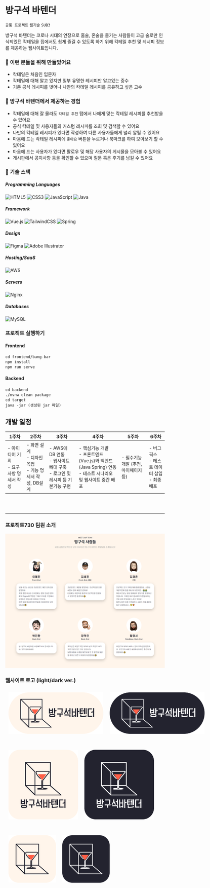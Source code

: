 # 방구석 바텐더
`공통 프로젝트` `웹기술` `SUB3`

방구석 바텐더는 코로나 시대의 연장으로 홈술, 혼술을 즐기는 사람들이 고급 술로만 인식되었던 칵테일을 집에서도 쉽게 즐길 수 있도록 하기 위해 칵테일 추천 및 레시피 정보를 제공하는 웹사이트입니다.

### 👀 이런 분들을 위해 만들었어요

- 칵테일은 처음인 입문자
- 칵테일에 대해 알고 있지만 일부 유명한 레시피만 알고있는 중수
- 기존 공식 레시피를 벗어나 나만의 칵테일 레시피를 공유하고 싶은 고수

### 📣 방구석 바텐더에서 제공하는 경험

- 칵테일에 대해 잘 몰라도 `칵테일 추천` 탭에서 나에게 맞는 칵테일 레시피를 추천받을 수 있어요
- 공식 칵테일 및 사용자들의 커스텀 레시피를 조회 및 검색할 수 있어요
- 나만의 칵테일 레시피가 있다면 작성하여 다른 사용자들에게 널리 알릴 수 있어요
- 마음에 드는 칵테일 레시피에 `좋아요` 버튼을 누르거나 북마크를 하여 모아보기 할 수 있어요
- 마음에 드는 사용자가 있다면 팔로우 및 해당 사용자의 게시물을 모아볼 수 있어요
- 게시판에서 공지사항 등을 확인할 수 있으며 질문 혹은 후기를 남길 수 있어요

### 🚀 기술 스택

##### Programming Languages
<img alt="HTML5" src="https://img.shields.io/badge/html5%20-%23E34F26.svg?&style=for-the-badge&logo=html5&logoColor=white"/> <img alt="CSS3" src="https://img.shields.io/badge/css3%20-%231572B6.svg?&style=for-the-badge&logo=css3&logoColor=white"/> <img alt="JavaScript" src="https://img.shields.io/badge/javascript%20-%23323330.svg?&style=for-the-badge&logo=javascript&logoColor=%23F7DF1E"/> <img alt="Java" src="https://img.shields.io/badge/java-%23ED8B00.svg?&style=for-the-badge&logo=java&logoColor=white"/>

##### Framework
<img alt="Vue.js" src="https://img.shields.io/badge/vuejs%20-%2335495e.svg?&style=for-the-badge&logo=vue.js&logoColor=%234FC08D"/> <img alt="TailwindCSS" src="https://img.shields.io/badge/tailwindcss%20-%2338B2AC.svg?&style=for-the-badge&logo=tailwind-css&logoColor=white"/> <img alt="Spring" src="https://img.shields.io/badge/spring%20-%236DB33F.svg?&style=for-the-badge&logo=spring&logoColor=white"/>

##### Design
<img alt="Figma" src="https://img.shields.io/badge/figma%20-%23F24E1E.svg?&style=for-the-badge&logo=figma&logoColor=white"/> <img alt="Adobe Illustrator" src="https://img.shields.io/badge/adobe%20illustrator%20-%23FF9A00.svg?&style=for-the-badge&logo=adobe%20illustrator&logoColor=white"/>

##### Hosting/SaaS
<img alt="AWS" src="https://img.shields.io/badge/AWS%20-%23FF9900.svg?&style=for-the-badge&logo=amazon-aws&logoColor=white"/>

##### Servers
<img alt="Nginx" src="https://img.shields.io/badge/nginx%20-%23009639.svg?&style=for-the-badge&logo=nginx&logoColor=white"/>

##### Databases
<img alt="MySQL" src="https://img.shields.io/badge/mysql-%2300f.svg?&style=for-the-badge&logo=mysql&logoColor=white"/>


### 프로젝트 실행하기

#### Frontend

```shell
cd frontend/bang-bar
npm install
npm run serve
```

#### Backend

```shell
cd backend
./mvnw clean package
cd target
java -jar (생성된 jar 파일)
```

## 개발 일정

|1주차|2주차|3주차|4주차|5주차|6주차|
|--|--|--|--|--|--|
|- 아이디어 기획 <br />- 요구사항 명세서 작성|- 화면 설계<br />- 디자인 목업<br />- 기능 명세서 작성, DB설계|- AWS에 DB 연동 <br />- 웹사이트 뼈대 구축 <br />- 로그인 및 레시피 등 기본기능 구현|- 핵심기능 개발 <br />- 프론트엔드 (Vue.js)와 백엔드 (Java Spring) 연동 <br />- 테스트 시나리오 및 웹사이트 중간 배포|- 필수기능 개발 (추천, 마이페이지 등)|- 버그 픽스 <br />- 테스트 데이터 삽입 <br />- 최종 배포|

<br />
<br />

---

### 프로젝트730 팀원 소개

![bangba people](./frontend/bang-bar/src/assets/bangba/bangba-people.png)

### 웹사이트 로고 (light/dark ver.)

<div style="display: flex; margin-bottom: 30px">
<img src="./frontend/bang-bar/src/assets/bangba/logo/bangba_light.png" alt="bangba_light" width="300" style="margin: 10px; display: block;" >

<img src="./frontend/bang-bar/src/assets/bangba/logo/bangba_dark.png"  alt="bangba_dark" width="300" style="margin: 10px; display: block;" >
</div>

<div style="display: flex; margin-bottom: 30px">
<img src="./frontend/bang-bar/src/assets/bangba/logo/bangba_square_light.png" width="220" style="margin: 10px; display: block;" >

<img src="./frontend/bang-bar/src/assets/bangba/logo/bangba_square_dark.png" width="220" style="margin: 10px; display: block;" >
</div>

<div style="display: flex; margin-bottom: 30px">
<img src="./frontend/bang-bar/src/assets/bangba/logo/bangba_square_logo_light.png" width="150" style="margin: 10px; display: block;" >

<img src="./frontend/bang-bar/src/assets/bangba/logo/bangba_square_logo_dark.png" width="150" style="margin: 10px; display: block;" >
</div>
